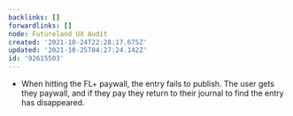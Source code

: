 ```yaml
---
backlinks: []
forwardlinks: []
node: Futureland UX Audit
created: '2021-10-24T22:28:17.675Z'
updated: '2021-10-25T04:27:24.142Z'
id: '92615503'
---
```

- When hitting the FL+ paywall, the entry fails to publish. The  user gets they paywall, and if they pay they return to their journal to find the entry has disappeared. 
